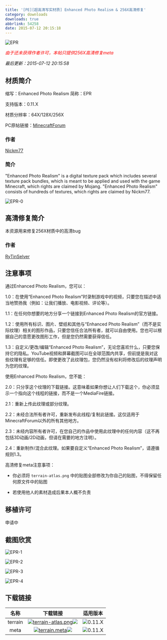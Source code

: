```yaml
---
title: '[PE][超高清写实材质] Enhanced Photo Realism & 256X高清修复'
category: downloads
downloads: true
abbrlink: 54258
date: 2015-07-12 20:15:18
---
```


![EPR](https://img.rytinselver.com/mc/resourcepacks/epr/epr.png)

<i style="color:red">由于还未获得作者许可，本帖只提供256X高清修复meta</i>

*最后更新：2015-07-12 20:15:58*

<!-- more -->



## 材质简介

缩写：Enhanced Photo Realism  简称：EPR

支持版本：0.11.X

材质分辨率：64X/128X/256X

PC原帖链接：[MinecraftForum](https://www.minecraftforum.net/forums/mapping-and-modding-java-edition/resource-packs/2290854-enhanced-photo-realism-updated-512x-64x)



### 作者

[Nickm77](https://www.minecraftforum.net/members/Nickm77)



### 简介

"Enhanced Photo Realism" is a digital texture pack which includes several texture pack bundles, which is meant to be applied and used with the game Minecraft, which rights are claimed by Mojang.
"Enhanced Photo Realism" consists of hundreds of textures, which rights are claimed by Nickm77.

![EPR-0](https://img.rytinselver.com/mc/resourcepacks/epr/epr-0.png)



## 高清修复简介

本资源用来修复256X材质中的高清bug



### 作者

[RyTinSelver](https://blog.rytinselver.com)



## 注意事项

通过Enhanced Photo Realism，您可以：

1.0：在使用“Enhanced Photo Realism”时录制游戏中的视频，只要您在描述中适当地赞扬我（例如：让我们播放、电影视频、评论等）。

1.1：在任何你想要的地方分享一个链接到Enhanced Photo Realism的官方链接。

1.2：使用所有标识、图片、壁纸和其他与“Enhanced Photo Realism”（而不是实际纹理）相关的图形作品，只要您信任合法所有者，就可以自由使用。您也可以根据自己的意愿更改图形工作，但是您仍然需要获得信任。

1.3：自定义/更改/编辑“Enhanced Photo Realism”，无论您喜欢什么，只要您保持它的隐私。YouTube视频和屏幕截图可以在全球范围内共享，但前提是我对这些纹理有足够的信任。即使更改了此纹理包，您仍然没有权利将修改后的纹理声明为您的纹理。



使用Enhanced Photo Realism，您不能：

2.0：只分享这个纹理的下载链接。这意味着如果你想让人们下载这个，你必须显示一个指向这个线程的链接，而不是一个MediaFire链接。

2.1：重新上传此纹理或部分纹理。

2.2：未经合法所有者许可，重新发布此线程/复制此链接。这仅适用于MinecraftForum以外的所有其他地方。

2.3：未经内容所有者许可，在您自己的作品中使用此纹理中的任何内容（这不再包括3D动画/2D动画，但请在需要的地方注明）。

2.4：重新制作/混合此纹理。如果要自定义“Enhanced Photo Realism”，请遵循规则1.3。



高清修复meta注意事项：

- 你必须将 `terrain-atlas.png` 中的贴图全部修改为你自己的贴图，不得保留任何原文件中的贴图

- 若使用他人的素材造成后果本人概不负责



## 移植许可

申请中



## 截图欣赏

![EPR-1](https://img.rytinselver.com/mc/resourcepacks/epr/epr-1.jpg)

![EPR-2](https://img.rytinselver.com/mc/resourcepacks/epr/epr-2.jpg)

![EPR-3](https://img.rytinselver.com/mc/resourcepacks/epr/epr-3.jpg)

![EPR-4](https://img.rytinselver.com/mc/resourcepacks/epr/epr-4.jpg)



## 下载链接

|  名称   |                           下载链接                           |                           适用版本                           |
| :-----: | :----------------------------------------------------------: | :----------------------------------------------------------: |
| terrain | <a class="download" href="https://file.rytinselver.com/mc/resourcepacks/epr/texturefix256/terrain-atlas.png"><img class="icon" src="https://img.rytinselver.com/downloads/file-image.svg"/><span>terrain-atlas.png</span><img class="icon" src="https://img.rytinselver.com/downloads/arrow-down.svg"/></a> | <a><img class="icon" src="https://img.rytinselver.com/downloads/cube.svg"/><span>0.11.X</span></a> |
|  meta   | <a class="download" href="https://file.rytinselver.com/mc/resourcepacks/epr/texturefix256/terrain.meta"><img class="icon" src="https://img.rytinselver.com/downloads/file-code.svg"/><span>terrain.meta</span><img class="icon" src="https://img.rytinselver.com/downloads/arrow-down.svg"/></a> | <a><img class="icon" src="https://img.rytinselver.com/downloads/cube.svg"/><span>0.11.X</span></a> |

